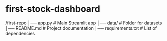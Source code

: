 # first-stock-dashboard
/first-repo
│── app.py  # Main Streamlit app
│── data/    # Folder for datasets
│── README.md  # Project documentation
│── requirements.txt  # List of dependencies
